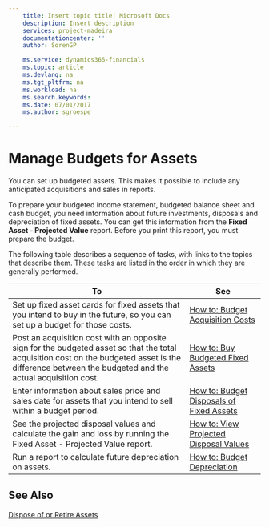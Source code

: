 ```yaml
---
    title: Insert topic title| Microsoft Docs
    description: Insert description
    services: project-madeira
    documentationcenter: ''
    author: SorenGP

    ms.service: dynamics365-financials
    ms.topic: article
    ms.devlang: na
    ms.tgt_pltfrm: na
    ms.workload: na
    ms.search.keywords:
    ms.date: 07/01/2017
    ms.author: sgroespe

---
```

# Manage Budgets for Assets
You can set up budgeted assets. This makes it possible to include any anticipated acquisitions and sales in reports.  
  
 To prepare your budgeted income statement, budgeted balance sheet and cash budget, you need information about future investments, disposals and depreciation of fixed assets. You can get this information from the **Fixed Asset - Projected Value** report. Before you print this report, you must prepare the budget.  
  
 The following table describes a sequence of tasks, with links to the topics that describe them. These tasks are listed in the order in which they are generally performed.  
  
|**To**|**See**|  
|------------|-------------|  
|Set up fixed asset cards for fixed assets that you intend to buy in the future, so you can set up a budget for those costs.|[How to: Budget Acquisition Costs](../how-to-budget-acquisition-costs.md)|  
|Post an acquisition cost with an opposite sign for the budgeted asset so that the total acquisition cost on the budgeted asset is the difference between the budgeted and the actual acquisition cost.|[How to: Buy Budgeted Fixed Assets](../how-to-buy-budgeted-fixed-assets.md)|  
|Enter information about sales price and sales date for assets that you intend to sell within a budget period.|[How to: Budget Disposals of Fixed Assets](../how-to-budget-disposals-of-fixed-assets.md)|  
|See the projected disposal values and calculate the gain and loss by running the Fixed Asset - Projected Value report.|[How to: View Projected Disposal Values](../how-to-view-projected-disposal-values.md)|  
|Run a report to calculate future depreciation on assets.|[How to: Budget Depreciation](../how-to-budget-depreciation.md)|  
  
## See Also  
 [Dispose of or Retire Assets](../dispose-of-or-retire-assets.md)